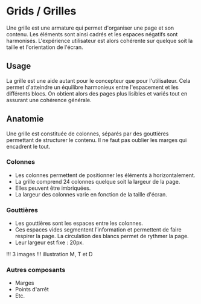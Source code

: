 # Grids / Grilles

Une grille est une armature qui permet d'organiser une page et son contenu. Les éléments sont ainsi cadrés et les espaces négatifs sont harmonisés. L'expérience utilisateur est alors cohérente sur quelque soit la taille et l'orientation de l'écran.


## Usage

La grille est une aide autant pour le concepteur que pour l'utilisateur. Cela permet d'atteindre un équilibre harmonieux entre l'espacement et les différents blocs. On obtient alors des pages plus lisibles et variés tout en assurant une cohérence générale.

## Anatomie

Une grille est constituée de colonnes, séparés par des gouttières permettant de structurer le contenu. Il ne faut pas oublier les marges qui encadrent le tout.


### Colonnes

- Les colonnes permettent de positionner les éléments à horizontalement.
- La grille comprend 24 colonnes quelque soit la largeur de la page.
- Elles peuvent être imbriquées.
- La largeur des colonnes varie en fonction de la taille d'écran.

### Gouttières

- Les gouttières sont les espaces entre les colonnes.
- Ces espaces vides segmentent l’information et permettent de faire respirer la page. La circulation des blancs permet de rythmer la page.
- Leur largeur est fixe : 20px.

!!! 3 images !!! illustration M, T et D

### Autres composants
- Marges
- Points d'arrêt
- Etc.
